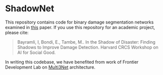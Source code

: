 # ShadowNet

This repository contains code for binary damage segmentation networks examined in [this](https://aiforgood2020.github.io/papers/AI4SG_paper_76.pdf) paper. If you use this repository for an academic project, please cite:
> Bayramli, I, Bondi, E., Tambe, M.. In the Shadow of Disaster: Finding Shadows to Improve Damage Detection. Harvard CRCS Workshop on AI for Social Good.

In writing this codebase, we have benefited from work of Frontier Development Lab on [Multi3Net](https://github.com/FrontierDevelopmentLab/multi3net) architecture.
